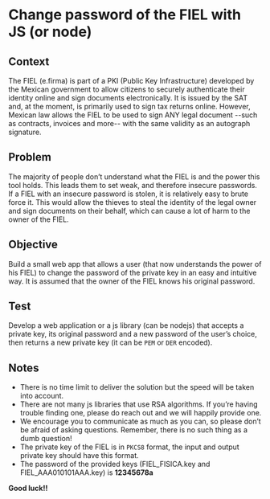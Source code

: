# Change password of the FIEL with JS (or node)


## Context

The FIEL (e.firma) is part of a PKI (Public Key Infrastructure) 
developed by the Mexican government to allow citizens to securely 
authenticate their identity online and sign documents electronically. 
It is issued by the SAT and, at the moment, is primarily used to sign tax returns online. 
However, Mexican law allows the FIEL to be used to sign ANY legal document --such as contracts, 
invoices and more-- with the same validity as an autograph signature.

## Problem

The majority of people don’t understand what the FIEL is and the power this tool holds. 
This leads them to set weak, and therefore insecure passwords. If a FIEL with an 
insecure password is stolen, it is relatively easy to brute force it. This would allow 
the thieves to steal the identity of the legal owner and sign documents on their behalf, 
which can cause a lot of harm to the owner of the FIEL.

## Objective

Build a small web app that allows a user (that now understands the power of his FIEL) 
to change the password of the private key in an easy and intuitive way. It is assumed 
that the owner of the FIEL knows his original password.

## Test

Develop a web application or a js library (can be nodejs) that accepts a private key, 
its original password and a new password of the user’s choice, then returns a new private 
key (it can be `PEM` or `DER` encoded).


## Notes

- There is no time limit to deliver the solution but the speed will be taken into account.
- There are not many js libraries that use RSA algorithms. If you’re having trouble finding one, 
please do reach out and we will happily provide one.
- We encourage you to communicate as much as you can, so please don’t be afraid of asking questions. 
Remember, there is no such thing as a dumb question!
- The private key of the FIEL is in `PKCS8` format, the input and output private key should have this format.
- The password of the provided keys (FIEL_FISICA.key and FIEL_AAA010101AAA.key) is **12345678a**

**Good luck!!**
